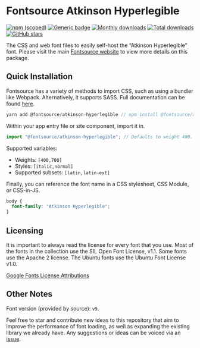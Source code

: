 # Fontsource Atkinson Hyperlegible

[![npm (scoped)](https://img.shields.io/npm/v/@fontsource/atkinson-hyperlegible?color=brightgreen)](https://www.npmjs.com/package/@fontsource/atkinson-hyperlegible) [![Generic badge](https://img.shields.io/badge/fontsource-passing-brightgreen)](https://github.com/fontsource/fontsource) [![Monthly downloads](https://badgen.net/npm/dm/@fontsource/atkinson-hyperlegible)](https://github.com/fontsource/fontsource) [![Total downloads](https://badgen.net/npm/dt/@fontsource/atkinson-hyperlegible)](https://github.com/fontsource/fontsource) [![GitHub stars](https://img.shields.io/github/stars/fontsource/fontsource.svg?style=social&label=Star)](https://github.com/fontsource/fontsource/stargazers)

The CSS and web font files to easily self-host the “Atkinson Hyperlegible” font. Please visit the main [Fontsource website](https://fontsource.org/fonts/atkinson-hyperlegible) to view more details on this package.

## Quick Installation

Fontsource has a variety of methods to import CSS, such as using a bundler like Webpack. Alternatively, it supports SASS. Full documentation can be found [here](https://fontsource.org/docs/introduction).

```javascript
yarn add @fontsource/atkinson-hyperlegible // npm install @fontsource/atkinson-hyperlegible
```

Within your app entry file or site component, import it in.

```javascript
import "@fontsource/atkinson-hyperlegible"; // Defaults to weight 400.
```

Supported variables:

- Weights: `[400,700]`
- Styles: `[italic,normal]`
- Supported subsets: `[latin,latin-ext]`

Finally, you can reference the font name in a CSS stylesheet, CSS Module, or CSS-in-JS.

```css
body {
  font-family: "Atkinson Hyperlegible";
}
```



## Licensing

It is important to always read the license for every font that you use.
Most of the fonts in the collection use the SIL Open Font License, v1.1. Some fonts use the Apache 2 license. The Ubuntu fonts use the Ubuntu Font License v1.0.

[Google Fonts License Attributions](https://fonts.google.com/attribution)

## Other Notes

Font version (provided by source): `v9`.

Feel free to star and contribute new ideas to this repository that aim to improve the performance of font loading, as well as expanding the existing library we already have. Any suggestions or ideas can be voiced via an [issue](https://github.com/fontsource/fontsource/issues).
